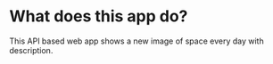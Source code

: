# What does this app do?

This API based web app shows a new
image of space every day with description.